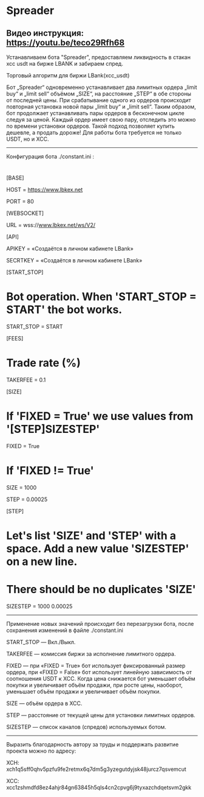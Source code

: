 # Spreader
Видео инструкция: https://youtu.be/teco29Rfh68
--------------------------------------------------------------------------------

Устанавливаем бота "Spreader", предоставляем ликвидность в стакан xcc usdt на бирже LBANK и забираем спред.

Торговый алгоритм для биржи LBank(xcc_usdt)


Бот „Spreader“ одновременно устанавливает два лимитных ордера „limit buy“ и „limit sell“  объёмом „SIZE“, на расстояние „STEP“ в обе стороны от последней цены. При срабатывание одного из ордеров происходит повторная установка новой пары „limit buy“ и „limit sell“. Таким образом, бот продолжает устанавливать пары ордеров в бесконечном цикле следуя за ценой. Каждый ордер имеет свою пару, отследить это можно по времени установки ордеров. Такой подход позволяет купить дешевле, а продать дороже! Для работы бота требуется не только USDT, но и XCC.

------------------------------------------------------------------------------


Конфигурация бота ./constant.ini :
#

[BASE]

HOST = https://www.lbkex.net

PORT = 80

[WEBSOCKET]

URL = wss://www.lbkex.net/ws/V2/

[API]

APIKEY = «Создаётся в личном кабинете LBank»

SECRTKEY = «Создаётся в личном кабинете LBank»

[START_STOP]

# Bot operation. When 'START_STOP = START' the bot works.

START_STOP = START

[FEES]

# Trade rate (%)

TAKERFEE = 0.1

[SIZE]

# If 'FIXED = True' we use values from '[STEP]SIZESTEP'

FIXED = True

# If 'FIXED != True'

SIZE = 1000

STEP = 0.00025

[STEP]

# Let's list 'SIZE' and 'STEP' with a space. Add a new value 'SIZESTEP' on a new line.

# There should be no duplicates 'SIZE'

SIZESTEP = 1000 0.00025

-----------------------------------------

Применение новых значений происходит без перезагрузки бота, после сохранения изменений в файле ./constant.ini

START_STOP — Вкл./Выкл.

TAKERFEE — комиссия биржи за исполнение лимитного ордера.

FIXED — при «FIXED = True» бот использует фиксированный размер ордера, при «FIXED = False» бот использует линейную зависимость от соотношения USDT к XCC. Когда цена снижается бот уменьшает объём покупки и  увеличивает объём продажи, при росте цены, наоборот, уменьшает объём продажи и увеличивает объём покупки.

SIZE — объём ордера в XCC.

STEP — расстояние от текущей цены для установки лимитных ордеров.

SIZESTEP — список каналов (спредов) используемых ботом.

--------------------------------------------------

Выразить благодарность автору за труды и поддержать развитие проекта можно по адресу:

XCH: xch1q5sff0qhv5pzfu9fe2retmx6q7dm5g3yzegutdyjsk48jurcz7qsvemcut

XCC: xcc1zshmdfd8ez4ahjr84gn63845h5qls4cn2cpvg6j9tyxazchdqetsvm2gkk
